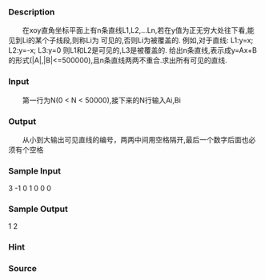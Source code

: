 
### Description
　　在xoy直角坐标平面上有n条直线L1,L2,...Ln,若在y值为正无穷大处往下看,能见到Li的某个子线段,则称Li为
可见的,否则Li为被覆盖的.
例如,对于直线:
L1:y=x; L2:y=-x; L3:y=0
则L1和L2是可见的,L3是被覆盖的.
给出n条直线,表示成y=Ax+B的形式(|A|,|B|<=500000),且n条直线两两不重合.求出所有可见的直线.
### Input
　　第一行为N(0 < N < 50000),接下来的N行输入Ai,Bi 
### Output
　　从小到大输出可见直线的编号，两两中间用空格隔开,最后一个数字后面也必须有个空格
### Sample Input
3
-1 0
1 0
0 0
### Sample Output
1 2
### Hint

### Source

